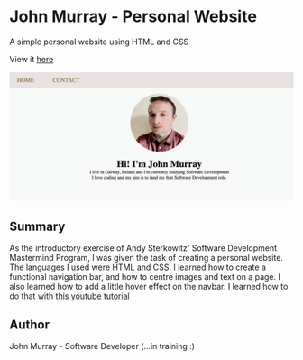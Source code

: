 # John Murray - Personal Website
A simple personal website using HTML and CSS

View it [here](https://jmurrii.github.io/personal_website/)

![My Image](assets/website_screenshot.png)

## Summary
As the introductory exercise of Andy Sterkowitz' Software Development Mastermind Program, I was given the task of creating a personal website.
The languages I used were HTML and CSS.
I learned how to create a functional navigation bar, and how to centre images and text on a page.
I also learned how to add a little hover effect on the navbar.
I learned how to do that with [this youtube tutorial](https://www.youtube.com/watch?v=FEmysQARWFU)

## Author
John Murray - Software Developer (...in training :)
